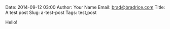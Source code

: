 Date: 2014-09-12 03:00
Author: Your Name
Email: brad@bradrice.com
Title: A test post
Slug: a-test-post
Tags: test,post

Hello!
